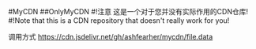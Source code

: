 #MyCDN
##OnlyMyCDN
#!注意 这是一个对于您并没有实际作用的CDN仓库!
#!Note that this is a CDN repository that doesn't really work for you!

调用方式 https://cdn.jsdelivr.net/gh/ashfearher/mycdn/file.data
